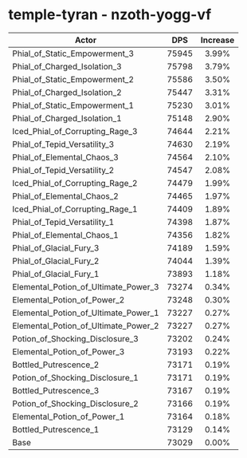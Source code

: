 # temple-tyran - nzoth-yogg-vf
| Actor | DPS | Increase |
|---|:---:|:---:|
|Phial_of_Static_Empowerment_3|75945|3.99%|
|Phial_of_Charged_Isolation_3|75798|3.79%|
|Phial_of_Static_Empowerment_2|75586|3.50%|
|Phial_of_Charged_Isolation_2|75447|3.31%|
|Phial_of_Static_Empowerment_1|75230|3.01%|
|Phial_of_Charged_Isolation_1|75148|2.90%|
|Iced_Phial_of_Corrupting_Rage_3|74644|2.21%|
|Phial_of_Tepid_Versatility_3|74630|2.19%|
|Phial_of_Elemental_Chaos_3|74564|2.10%|
|Phial_of_Tepid_Versatility_2|74547|2.08%|
|Iced_Phial_of_Corrupting_Rage_2|74479|1.99%|
|Phial_of_Elemental_Chaos_2|74465|1.97%|
|Iced_Phial_of_Corrupting_Rage_1|74409|1.89%|
|Phial_of_Tepid_Versatility_1|74398|1.87%|
|Phial_of_Elemental_Chaos_1|74356|1.82%|
|Phial_of_Glacial_Fury_3|74189|1.59%|
|Phial_of_Glacial_Fury_2|74044|1.39%|
|Phial_of_Glacial_Fury_1|73893|1.18%|
|Elemental_Potion_of_Ultimate_Power_3|73274|0.34%|
|Elemental_Potion_of_Power_2|73248|0.30%|
|Elemental_Potion_of_Ultimate_Power_1|73227|0.27%|
|Elemental_Potion_of_Ultimate_Power_2|73227|0.27%|
|Potion_of_Shocking_Disclosure_3|73202|0.24%|
|Elemental_Potion_of_Power_3|73193|0.22%|
|Bottled_Putrescence_2|73171|0.19%|
|Potion_of_Shocking_Disclosure_1|73171|0.19%|
|Bottled_Putrescence_3|73167|0.19%|
|Potion_of_Shocking_Disclosure_2|73166|0.19%|
|Elemental_Potion_of_Power_1|73164|0.18%|
|Bottled_Putrescence_1|73129|0.14%|
|Base|73029|0.00%|

